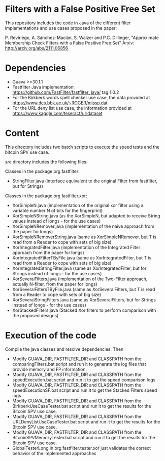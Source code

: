 # Filters with a False Positive Free Set
This repository includes the code in Java of the different filter implementations and use cases proposed in the paper:

P. Reviriego, A. Sánchez-Macián, S. Walzer and P.C. Dillinger, "Approximate Membership Check Filters with a False Positive Free Set" Arxiv: http://arxiv.org/abs/2111.06856

# Dependencies
- Guava >=30.1.1
- Fastfilter Java implementation: https://github.com/FastFilter/fastfilter_java/ tag 1.0.2
- For the Birkberk words spell checker use case, the data provided at https://www.dcs.bbk.ac.uk/~ROGER/missp.dat
- For the URL deny list use case, the information provided at https://www.kaggle.com/teseract/urldataset

# Content
This directory includes two batch scripts to execute the speed tests and the bitcoin SPV use case.

*src* directory includes the following files:

Classes in the package org.fastfilter:
- StringFilter.java (interface equivalent to the original Filter from fastfilter, but for Strings)

Classes in the package org.fastfilter.xor:
- XorSimpleN.java (implementation of the original xor filter using a variable number N of bits for the fingerprint)
- XorSimpleNString.java (as the XorSimpleN, but adapted to receive String values instead of longs - for the use cases)
- XorSimpleNRemover.java (implementation of the naive approach from the paper for longs) 
- XorSimpleNRemoverString.java (same as XorSimpleNRemover, but T is read from a Reader to cope with sets of big size)
- XorIntegratedFilter.java (implementation of the Integrated Filter approach from the paper for longs) 
- XorIntegratedFilterTByFile.java (same as XorIntegratedFilter, but T is read from a Reader to cope with sets of big size)
- XorIntegratedStringFilter.java (same as XorIntegratedFilter, but for Strings instead of longs - for the use cases)
- XorSeveralFilters.java (implementation of the Two-Filter approach, actually N-filter, from the paper for longs) 
- XorSeveralFiltersTByFile.java (same as XorSeveralFilters, but T is read from a Reader to cope with sets of big size)
- XorSeveralStringFilters.java (same as XorSeveralFilters, but for Strings instead of longs - for the use cases)
- XorStackedFilters.java (Stacked Xor filters to perform comparison with the proposed designs)


# Execution of the code
Compile the java classes and resolve dependencies. Then:
- Modify GUAVA_DIR, FASTFILTER_DIR and CLASSPATH from the comparingFilters.bat script and run it to generate the log files that provide memory and FP information.
- Modify GUAVA_DIR, FASTFILTER_DIR and CLASSPATH from the speedExecution.bat script and run it to get the speed comparison logs.
- Modify GUAVA_DIR, FASTFILTER_DIR and CLASSPATH from the speedExecutionSF.bat script and run it to get the Stacked Filters speed logs.
- Modify GUAVA_DIR, FASTFILTER_DIR and CLASSPATH from the BirkberkUseCaseTester.bat script and run it to get the results for the Bitcoin SPV use case.
- Modify GUAVA_DIR, FASTFILTER_DIR and CLASSPATH from the URLDenyListUseCaseTester.bat script and run it to get the results for the Bitcoin SPV use case.
- Modify GUAVA_DIR, FASTFILTER_DIR and CLASSPATH from the BitcoinSPVMemoryTester.bat script and run it to get the results for the Bitcoin SPV use case.
- GlobalTesterLong in org.fastfilter.tester.xor just validates the correct behavior of the implemented approaches
